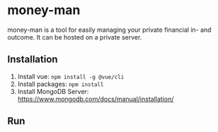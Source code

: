 # money-man
money-man is a tool for easily managing your private financial in- and outcome. It can be hosted on a private server.

## Installation
1. Install vue: ```npm install -g @vue/cli```
2. Install packages: ```npm install```
3. Install MongoDB Server: https://www.mongodb.com/docs/manual/installation/

## Run
